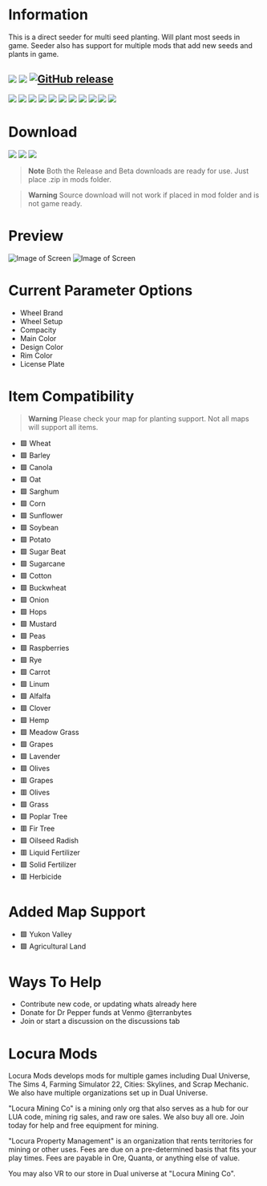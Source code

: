 # Information
This is a direct seeder for multi seed planting. Will plant most seeds in game. Seeder also has support for multiple mods that add new seeds and plants in game.

[![](https://img.shields.io/badge/FS22-1.7.1.0-green?style=for-the-badge&logo=steam)](#)
[![](https://img.shields.io/badge/Maintained-YES-green?style=for-the-badge)](#)
[![GitHub release](https://img.shields.io/github/release/LocuraDU/FS22-Locura-Direct-MultiSeeder?include_prereleases=&sort=semver&color=blue&style=for-the-badge)](https://github.com/LocuraDU/FS22-Locura-Direct-MultiSeeder/releases/)
---
[![](https://img.shields.io/github/issues/locuradu/FS22-Locura-Direct-MultiSeeder?style=flat-square&label=ISSUES)](#)
[![](https://img.shields.io/github/issues-closed/locuradu/FS22-Locura-Direct-MultiSeeder?style=flat-square&label=ISSUES)](#)
[![](https://img.shields.io/github/watchers/locuradu/FS22-Locura-Direct-MultiSeeder?style=flat-square&label=WATCHERS)](#)
[![](https://img.shields.io/github/stars/locuradu/FS22-Locura-Direct-MultiSeeder?style=flat-square&label=STARS)](#)
[![](https://img.shields.io/github/forks/locuradu/FS22-Locura-Direct-MultiSeeder?style=flat-square&label=FORKS)](#)
[![](https://img.shields.io/github/commit-activity/m/locuradu/FS22-Locura-Direct-MultiSeeder?style=flat-square&label=COMMIT%20ACTIVITY)](#)
[![](https://img.shields.io/github/discussions/locuradu/FS22-Locura-Direct-MultiSeeder?label=DISCUSSIONS&style=flat-square)](#)
[![](https://img.shields.io/github/release-date/locuradu/FS22-Locura-Direct-MultiSeeder?label=LAST%20RELEASE&style=flat-square)](#)
[![](https://img.shields.io/github/last-commit/locuradu/FS22-Locura-Direct-MultiSeeder?label=LAST%20COMMIT&style=flat-square)](#)
[![](https://img.shields.io/github/contributors/locuradu/FS22-Locura-Direct-MultiSeeder?label=CONTRIBUTORS&style=flat-square)](#)
[![](https://img.shields.io/github/releases/locuradu/FS22-Locura-Direct-MultiSeeder?label=RELEASES&style=flat-square)](#)



# Download
[![](https://img.shields.io/badge/RELEASE-Download_v1.3-green?style=for-the-badge)](https://minhaskamal.github.io/DownGit/#/home?url=https:%2F%2Fgithub.com%2FLocuraDU%2FFS22-Locura-Direct-MultiSeeder%2Ftree%2Fmain%2Fsource&rootDirectory=false&fileName=FS22_Locura_Direct_MultiSeeder)
[![](https://img.shields.io/badge/BETA-Download_v1.4b-green?style=for-the-badge)](https://minhaskamal.github.io/DownGit/#/home?url=https:%2F%2Fgithub.com%2FLocuraDU%2FFS22-Locura-Direct-MultiSeeder%2Ftree%2Fbeta%2Fsource&rootDirectory=false&fileName=FS22_Locura_Direct_MultiSeeder)
[![](https://img.shields.io/badge/SOURCE-Download-green?style=for-the-badge)](https://github.com/LocuraDU/FS22-Locura-Direct-MultiSeeder/releases)

> **Note**
> Both the Release and Beta downloads are ready for use. Just place .zip in mods folder.

> **Warning**
> Source download will not work if placed in mod folder and is not game ready.

# Preview
![Image of Screen](images/Screenshot%20(176).png?raw=true)
![Image of Screen](images/Screenshot%20(177).png?raw=true)

# Current Parameter Options
- Wheel Brand
- Wheel Setup
- Compacity
- Main Color
- Design Color
- Rim Color
- License Plate

# Item Compatibility

> **Warning**
> Please check your map for planting support. Not all maps will support all items.

- :green_square: Wheat
- :green_square: Barley
- :green_square: Canola
- :green_square: Oat
- :green_square: Sarghum
- :green_square: Corn
- :green_square: Sunflower
- :green_square: Soybean
- :green_square: Potato
- :green_square: Sugar Beat
- :green_square: Sugarcane
- :green_square: Cotton
- :green_square: Buckwheat
- :green_square: Onion
- :green_square: Hops
- :green_square: Mustard
- :green_square: Peas
- :green_square: Raspberries
- :green_square: Rye
- :green_square: Carrot
- :green_square: Linum
- :green_square: Alfalfa
- :green_square: Clover
- :green_square: Hemp
- :green_square: Meadow Grass
- :green_square: Grapes
- :green_square: Lavender
- :green_square: Olives
- :red_square: Grapes
- :red_square: Olives
- :green_square: Grass
- :green_square: Poplar Tree
- :red_square: Fir Tree
- :green_square: Oilseed Radish
- :red_square: Liquid Fertilizer
- :green_square: Solid Fertilizer
- :red_square: Herbicide

# Added Map Support
- :green_square: Yukon Valley
- :green_square: Agricultural Land

# Ways To Help
- Contribute new code, or updating whats already here
- Donate for Dr Pepper funds at Venmo @terranbytes
- Join or start a discussion on the discussions tab

# Locura Mods
Locura Mods develops mods for multiple games including Dual Universe, The Sims 4, Farming Simulator 22, Cities: Skylines, and Scrap Mechanic. We also have multiple organizations set up in Dual Universe.

"Locura Mining Co" is a mining only org that also serves as a hub for our LUA code, mining rig sales, and raw ore sales. We also buy all ore. Join today for help and free equipment for mining.

"Locura Property Management" is an organization that rents territories for mining or other uses. Fees are due on a pre-determined basis that fits your play times. Fees are payable in Ore, Quanta, or anything else of value.

You may also VR to our store in Dual universe at "Locura Mining Co".  

